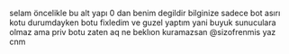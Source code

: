 selam öncelikle bu alt yapı 0 dan benim degildir bilginize sadece bot asırı kotu durumdayken botu fixledim ve guzel yaptım yani buyuk sunuculara olmaz ama priv
botu zaten aq ne beklıon kuramazsan @sizofrenmis yaz cnm
